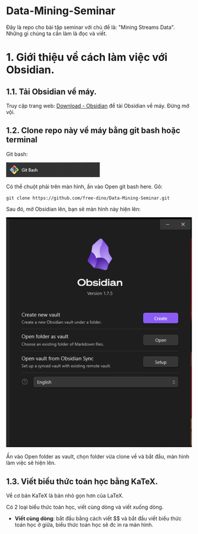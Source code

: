 # Data-Mining-Seminar

Đây là repo cho bài tập seminar với chủ đề là: "Mining Streams Data". Những gì chúng ta cần làm là đọc và viết.

# 1. Giới thiệu về cách làm việc với Obsidian.
## 1.1. Tải Obsidian về máy.
Truy cập trang web: [Download - Obsidian](https://obsidian.md/download) để tải Obsidian về máy. Đừng mở vội.
## 1.2. Clone repo này về máy bằng git bash hoặc terminal

Git bash: 

![Git bash](image/Pasted%20image%2020241108143813.png)

Có thể chuột phải trên màn hình, ấn vào Open git bash here. Gõ:
```
git clone https://github.com/free-dino/Data-Mining-Seminar.git
```

Sau đó, mở Obsidian lên, bạn sẽ màn hình này hiện lên:

![Obsidian](image/Pasted%20image%2020241108145346.png)

Ấn vào Open folder as vault, chọn folder vừa clone về và bắt đầu, màn hình làm việc sẽ hiện lên.

## 1.3. Viết biểu thức toán học bằng KaTeX.

 Về cơ bản KaTeX là bản nhỏ gọn hơn của LaTeX.

Có 2 loại biểu thức toán học, viết cùng dòng và viết xuống dòng.

- **Viết cùng dòng**: bắt đầu bằng cách viết \$$ và bắt đầu viết biểu thức toán học ở giữa, biểu thức toán học sẽ đc in ra màn hình.  
